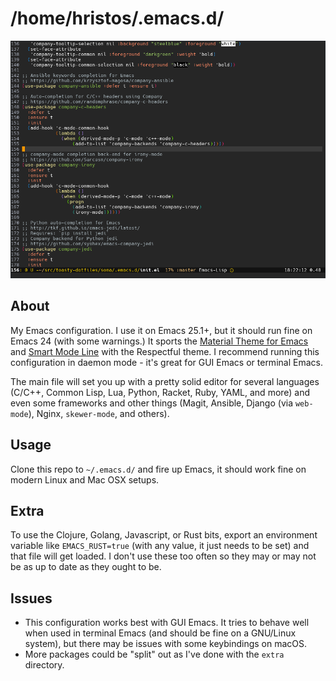 # /home/hristos/.emacs.d/

![This configuration in action](screenshot.png)

## About

My Emacs configuration.  I use it on Emacs 25.1+, but it should run fine on Emacs 24 (with some warnings.)  It sports the [Material Theme for Emacs](https://github.com/cpaulik/emacs-material-theme) and [Smart Mode Line](https://github.com/Malabarba/smart-mode-line) with the Respectful theme.  I recommend running this configuration in daemon mode - it's great for GUI Emacs or terminal Emacs.

The main file will set you up with a pretty solid editor for several languages (C/C++, Common Lisp, Lua, Python, Racket, Ruby, YAML, and more) and even some frameworks and other things (Magit, Ansible, Django (via `web-mode`), Nginx, `skewer-mode`,  and others).

## Usage

Clone this repo to `~/.emacs.d/` and fire up Emacs, it should work fine on modern Linux and Mac OSX setups.

## Extra

To use the Clojure, Golang, Javascript, or Rust bits, export an environment variable like `EMACS_RUST=true` (with any value, it just needs to be set) and that file will get loaded.  I don't use these too often so they may or may not be as up to date as they ought to be.

## Issues

* This configuration works best with GUI Emacs.  It tries to behave well when used in terminal Emacs (and should be fine on a GNU/Linux system), but there may be issues with some keybindings on macOS.
* More packages could be "split" out as I've done with the `extra` directory.
